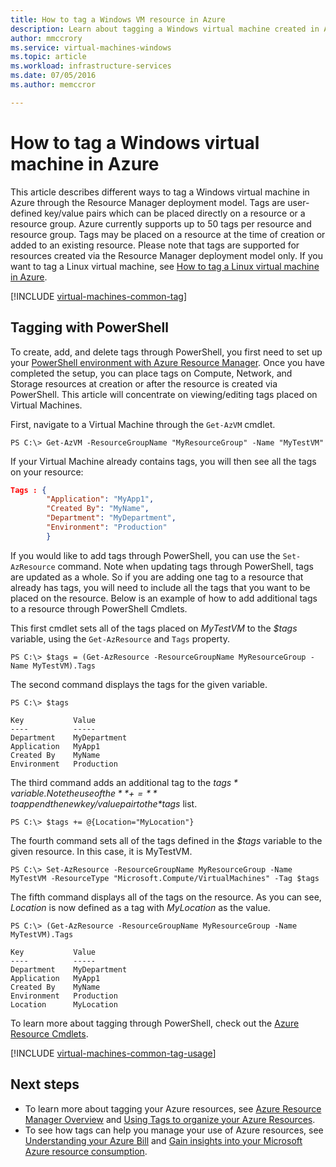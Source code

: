 ```yaml
---
title: How to tag a Windows VM resource in Azure 
description: Learn about tagging a Windows virtual machine created in Azure using the Resource Manager deployment model
author: mmccrory
ms.service: virtual-machines-windows
ms.topic: article
ms.workload: infrastructure-services
ms.date: 07/05/2016
ms.author: memccror

---
```

# How to tag a Windows virtual machine in Azure
This article describes different ways to tag a Windows virtual machine in Azure through the Resource Manager deployment model. Tags are user-defined key/value pairs which can be placed directly on a resource or a resource group. Azure currently supports up to 50 tags per resource and resource group. Tags may be placed on a resource at the time of creation or added to an existing resource. Please note that tags are supported for resources created via the Resource Manager deployment model only. If you want to tag a Linux virtual machine, see [How to tag a Linux virtual machine in Azure](../linux/tag.md?toc=%2fazure%2fvirtual-machines%2flinux%2ftoc.json).

[!INCLUDE [virtual-machines-common-tag](../../../includes/virtual-machines-common-tag.md)]

## Tagging with PowerShell
To create, add, and delete tags through PowerShell, you first need to set up your [PowerShell environment with Azure Resource Manager][PowerShell environment with Azure Resource Manager]. Once you have completed the setup, you can place tags on Compute, Network, and Storage resources at creation or after the resource is created via PowerShell. This article will concentrate on viewing/editing tags placed on Virtual Machines.

 

First, navigate to a Virtual Machine through the `Get-AzVM` cmdlet.

```azurepowershell
PS C:\> Get-AzVM -ResourceGroupName "MyResourceGroup" -Name "MyTestVM"
```

If your Virtual Machine already contains tags, you will then see all the tags on your resource:

```json
Tags : {
        "Application": "MyApp1",
        "Created By": "MyName",
        "Department": "MyDepartment",
        "Environment": "Production"
        }
```

If you would like to add tags through PowerShell, you can use the `Set-AzResource` command. Note when updating tags through PowerShell, tags are updated as a whole. So if you are adding one tag to a resource that already has tags, you will need to include all the tags that you want to be placed on the resource. Below is an example of how to add additional tags to a resource through PowerShell Cmdlets.

This first cmdlet sets all of the tags placed on *MyTestVM* to the *$tags* variable, using the `Get-AzResource` and `Tags` property.

```azurepowershell
PS C:\> $tags = (Get-AzResource -ResourceGroupName MyResourceGroup -Name MyTestVM).Tags
```

The second command displays the tags for the given variable.

```azurepowershell
PS C:\> $tags

Key           Value
----          -----
Department    MyDepartment
Application   MyApp1
Created By    MyName
Environment   Production
```

The third command adds an additional tag to the *$tags* variable. Note the use of the **+=** to append the new key/value pair to the *$tags* list.

```azurepowershell
PS C:\> $tags += @{Location="MyLocation"}
```

The fourth command sets all of the tags defined in the *$tags* variable to the given resource. In this case, it is MyTestVM.

```azurepowershell
PS C:\> Set-AzResource -ResourceGroupName MyResourceGroup -Name MyTestVM -ResourceType "Microsoft.Compute/VirtualMachines" -Tag $tags
```

The fifth command displays all of the tags on the resource. As you can see, *Location* is now defined as a tag with *MyLocation* as the value.

```azurepowershell
PS C:\> (Get-AzResource -ResourceGroupName MyResourceGroup -Name MyTestVM).Tags

Key           Value
----          -----
Department    MyDepartment
Application   MyApp1
Created By    MyName
Environment   Production
Location      MyLocation
```

To learn more about tagging through PowerShell, check out the [Azure Resource Cmdlets][Azure Resource Cmdlets].

[!INCLUDE [virtual-machines-common-tag-usage](../../../includes/virtual-machines-common-tag-usage.md)]

## Next steps
* To learn more about tagging your Azure resources, see [Azure Resource Manager Overview][Azure Resource Manager Overview] and [Using Tags to organize your Azure Resources][Using Tags to organize your Azure Resources].
* To see how tags can help you manage your use of Azure resources, see [Understanding your Azure Bill][Understanding your Azure Bill] and [Gain insights into your Microsoft Azure resource consumption][Gain insights into your Microsoft Azure resource consumption].

[PowerShell environment with Azure Resource Manager]: ../../azure-resource-manager/management/manage-resources-powershell.md
[Azure Resource Cmdlets]: https://docs.microsoft.com/powershell/module/az.resources/
[Azure Resource Manager Overview]: ../../azure-resource-manager/management/overview.md
[Using Tags to organize your Azure Resources]: ../../azure-resource-manager/management/tag-resources.md
[Understanding your Azure Bill]:../../cost-management-billing/understand/review-individual-bill.md
[Gain insights into your Microsoft Azure resource consumption]:../../cost-management-billing/manage/usage-rate-card-overview.md
